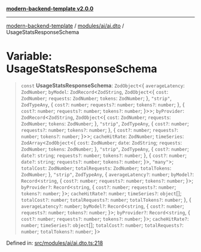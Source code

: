 [**modern-backend-template v2.0.0**](../../../../README.md)

***

[modern-backend-template](../../../../modules.md) / [modules/ai/ai.dto](../README.md) / UsageStatsResponseSchema

# Variable: UsageStatsResponseSchema

> `const` **UsageStatsResponseSchema**: `ZodObject`\<\{ `averageLatency`: `ZodNumber`; `byModel`: `ZodRecord`\<`ZodString`, `ZodObject`\<\{ `cost`: `ZodNumber`; `requests`: `ZodNumber`; `tokens`: `ZodNumber`; \}, `"strip"`, `ZodTypeAny`, \{ `cost?`: `number`; `requests?`: `number`; `tokens?`: `number`; \}, \{ `cost?`: `number`; `requests?`: `number`; `tokens?`: `number`; \}\>\>; `byProvider`: `ZodRecord`\<`ZodString`, `ZodObject`\<\{ `cost`: `ZodNumber`; `requests`: `ZodNumber`; `tokens`: `ZodNumber`; \}, `"strip"`, `ZodTypeAny`, \{ `cost?`: `number`; `requests?`: `number`; `tokens?`: `number`; \}, \{ `cost?`: `number`; `requests?`: `number`; `tokens?`: `number`; \}\>\>; `cacheHitRate`: `ZodNumber`; `timeSeries`: `ZodArray`\<`ZodObject`\<\{ `cost`: `ZodNumber`; `date`: `ZodString`; `requests`: `ZodNumber`; `tokens`: `ZodNumber`; \}, `"strip"`, `ZodTypeAny`, \{ `cost?`: `number`; `date?`: `string`; `requests?`: `number`; `tokens?`: `number`; \}, \{ `cost?`: `number`; `date?`: `string`; `requests?`: `number`; `tokens?`: `number`; \}\>, `"many"`\>; `totalCost`: `ZodNumber`; `totalRequests`: `ZodNumber`; `totalTokens`: `ZodNumber`; \}, `"strip"`, `ZodTypeAny`, \{ `averageLatency?`: `number`; `byModel?`: `Record`\<`string`, \{ `cost?`: `number`; `requests?`: `number`; `tokens?`: `number`; \}\>; `byProvider?`: `Record`\<`string`, \{ `cost?`: `number`; `requests?`: `number`; `tokens?`: `number`; \}\>; `cacheHitRate?`: `number`; `timeSeries?`: `object`[]; `totalCost?`: `number`; `totalRequests?`: `number`; `totalTokens?`: `number`; \}, \{ `averageLatency?`: `number`; `byModel?`: `Record`\<`string`, \{ `cost?`: `number`; `requests?`: `number`; `tokens?`: `number`; \}\>; `byProvider?`: `Record`\<`string`, \{ `cost?`: `number`; `requests?`: `number`; `tokens?`: `number`; \}\>; `cacheHitRate?`: `number`; `timeSeries?`: `object`[]; `totalCost?`: `number`; `totalRequests?`: `number`; `totalTokens?`: `number`; \}\>

Defined in: [src/modules/ai/ai.dto.ts:218](https://github.com/maemreyo/saas-4cus-nodejs/blob/1a77de11cd6eaefe66c31c7f5de281673fc25ce5/src/modules/ai/ai.dto.ts#L218)
